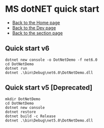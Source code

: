 # MS dotNET quick start

- [Back to the Home page](../../../README.md)
- [Back to the Dev page](../../README.md)
- [Back to the section page](README.md)

## Quick start v6
```
dotnet new console -o DotNetDemo -f net6.0
cd DotNetDemo
dotnet run
dotnet .\bin\Debug\net6.0\DotNetDemo.dll
```

## Quick start v5 [Deprecated]
```
mkdir DotNetDemo
cd DotNetDemo
dotnet new console
dotnet restore
dotnet build -c Release
dotnet .\bin\Debug\net5.0\DotNetDemo.dll
```
